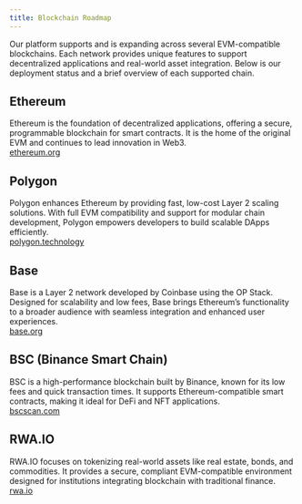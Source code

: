 ```yaml
---
title: Blockchain Roadmap
---
```


Our platform supports and is expanding across several EVM-compatible blockchains. Each network provides unique features to support decentralized applications and real-world asset integration. Below is our deployment status and a brief overview of each supported chain.

## Ethereum

Ethereum is the foundation of decentralized applications, offering a secure, programmable blockchain for smart contracts. It is the home of the original EVM and continues to lead innovation in Web3.  
[ethereum.org](https://ethereum.org)

## Polygon

Polygon enhances Ethereum by providing fast, low-cost Layer 2 scaling solutions. With full EVM compatibility and support for modular chain development, Polygon empowers developers to build scalable DApps efficiently.  
[polygon.technology](https://polygon.technology)

## Base

Base is a Layer 2 network developed by Coinbase using the OP Stack. Designed for scalability and low fees, Base brings Ethereum’s functionality to a broader audience with seamless integration and enhanced user experiences.  
[base.org](https://base.org)

## BSC (Binance Smart Chain)

BSC is a high-performance blockchain built by Binance, known for its low fees and quick transaction times. It supports Ethereum-compatible smart contracts, making it ideal for DeFi and NFT applications.  
[bscscan.com](https://bscscan.com)

## RWA.IO

RWA.IO focuses on tokenizing real-world assets like real estate, bonds, and commodities. It provides a secure, compliant EVM-compatible environment designed for institutions integrating blockchain with traditional finance.  
[rwa.io](https://rwa.io)
